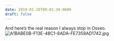 ```yaml
---
date: 2019-01-26T09:01:34-0600
draft: false
---
```




And here’s the real reason I always stop in Osseo. ![A1BABE0B-F13E-48C1-8ADA-FE7358AD1742.jpg](http://ianwhitney.micro.blog/uploads/2019/6c1ab82c58.jpg)



